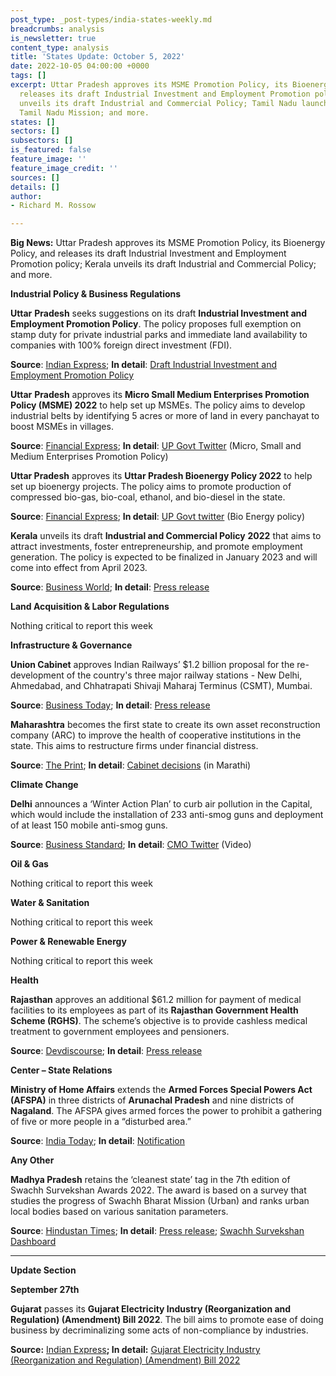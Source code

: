 ```yaml
---
post_type: _post-types/india-states-weekly.md
breadcrumbs: analysis
is_newsletter: true
content_type: analysis
title: 'States Update: October 5, 2022'
date: 2022-10-05 04:00:00 +0000
tags: []
excerpt: Uttar Pradesh approves its MSME Promotion Policy, its Bioenergy Policy, and
  releases its draft Industrial Investment and Employment Promotion policy; Kerala
  unveils its draft Industrial and Commercial Policy; Tamil Nadu launches its Green
  Tamil Nadu Mission; and more.
states: []
sectors: []
subsectors: []
is_featured: false
feature_image: ''
feature_image_credit: ''
sources: []
details: []
author:
- Richard M. Rossow

---
```

**Big News:** Uttar Pradesh approves its MSME Promotion Policy, its Bioenergy Policy, and releases its draft Industrial Investment and Employment Promotion policy; Kerala unveils its draft Industrial and Commercial Policy; and more.

**Industrial Policy & Business Regulations**

**Uttar** **Pradesh** seeks suggestions on its draft **Industrial Investment and Employment Promotion Policy**. The policy proposes full exemption on stamp duty for private industrial parks and immediate land availability to companies with 100% foreign direct investment (FDI).

**Source**: [Indian Express](https://indianexpress.com/article/cities/lucknow/uttar-pradesh-draft-industrial-policy-put-up-for-public-review-feedback-govt-8183624/); **In detail**: [Draft Industrial Investment and Employment Promotion Policy](https://invest.up.gov.in/wp-content/themes/investup/pdf/Draft_UP_New-Industrial-Policy-2022.pdf)

**Uttar** **Pradesh** approves its **Micro Small Medium Enterprises Promotion Policy (MSME) 2022** to help set up MSMEs. The policy aims to develop industrial belts by identifying 5 acres or more of land in every panchayat to boost MSMEs in villages.

**Source**: [Financial Express](https://www.financialexpress.com/industry/sme/msme-eodb-up-govt-approves-msme-promotion-policy-2022-and-up-bioenergy-policy-2022/2693994/); **In detail**: [UP Govt Twitter](https://twitter.com/UPGovt/status/1574823454032814080) (Micro, Small and Medium Enterprises Promotion Policy)

**Uttar Pradesh** approves its **Uttar Pradesh Bioenergy Policy 2022** to help set up bioenergy projects. The policy aims to promote production of compressed bio-gas, bio-coal, ethanol, and bio-diesel in the state.

**Source**: [Financial Express](https://www.financialexpress.com/industry/sme/msme-eodb-up-govt-approves-msme-promotion-policy-2022-and-up-bioenergy-policy-2022/2693994/); **In detail**: [UP Govt twitter](https://twitter.com/UPGovt/status/1574823653518163969) (Bio Energy policy)

**Kerala** unveils its draft **Industrial and Commercial Policy** **2022** that aims to attract investments, foster entrepreneurship, and promote employment generation. The policy is expected to be finalized in January 2023 and will come into effect from April 2023.

**Source**: [Business World](http://bwpeople.businessworld.in/article/The-New-Industrial-Policy-Of-Kerala-Focuses-On-Upgrading-Skill-/01-10-2022-448920/); **In detail**: [Press release](https://prd.kerala.gov.in/ml/node/186327)

**Land Acquisition & Labor Regulations**

Nothing critical to report this week

**Infrastructure & Governance**

**Union Cabinet** approves Indian Railways’ $1.2 billion proposal for the re-development of the country's three major railway stations - New Delhi, Ahmedabad, and Chhatrapati Shivaji Maharaj Terminus (CSMT), Mumbai.

**Source**: [Business Today](https://www.businesstoday.in/latest/corporate/story/cabinet-clears-re-development-plan-of-three-major-railway-stations-new-delhi-ahmedabad-mumbais-csmt-348421-2022-09-28); **In detail**: [Press release](https://pib.gov.in/PressReleasePage.aspx?PRID=1862942)

**Maharashtra** becomes the first state to create its own asset reconstruction company (ARC) to improve the health of cooperative institutions in the state. This aims to restructure firms under financial distress.

**Source**: [The Print](https://theprint.in/india/governance/eye-on-indebted-cooperatives-maharashtra-sets-up-asset-reconstruction-firm-1st-state-to-do-so/1148407/); **In detail**: [Cabinet decisions](https://www.maharashtra.gov.in/Site/upload/CabinetDecision/English/21-09-2022%20Cabinet%20Decision%20(Meeting%20No.11).pdf) (in Marathi)

**Climate Change**

**Delhi** announces a ‘Winter Action Plan’ to curb air pollution in the Capital, which would include the installation of 233 anti-smog guns and deployment of at least 150 mobile anti-smog guns.

**Source**: [Business Standard](https://www.business-standard.com/article/current-affairs/as-pollution-season-approaches-delhi-govt-launches-a-winter-action-plan-122093000745_1.html); **In** **detail**: [CMO Twitter](https://twitter.com/CMODelhi/status/1575719829629468672) (Video)

**Oil & Gas**

Nothing critical to report this week

**Water & Sanitation**

Nothing critical to report this week

**Power & Renewable Energy**

Nothing critical to report this week

**Health**

**Rajasthan** approves an additional $61.2 million for payment of medical facilities to its employees as part of its **Rajasthan Government Health Scheme (RGHS)**. The scheme’s objective is to provide cashless medical treatment to government employees and pensioners.

**Source**: [Devdiscourse](https://www.devdiscourse.com/article/science-environment/2196152-rajasthan-govt-approves-rs-500-crore-budget-for-payment-of-medical-facilities-to-employees); **In detail**: [Press release](https://cmo.rajasthan.gov.in/pressreleasedetail/5821)

**Center – State Relations**

**Ministry of Home Affairs** extends the **Armed Forces Special Powers Act (AFSPA)** in three districts of **Arunachal Pradesh** and nine districts of **Nagaland**. The AFSPA gives armed forces the power to prohibit a gathering of five or more people in a “disturbed area.”

**Source**: [India Today](https://www.indiatoday.in/india/story/afspa-extended-arunachal-pradesh-nagaland-six-months-from-today-2007010-2022-10-01); **In detail**: [Notification](https://egazette.nic.in/WriteReadData/2022/239233.pdf)

**Any Other**

**Madhya Pradesh** retains the ‘cleanest state’ tag in the 7th edition of Swachh Survekshan Awards 2022. The award is based on a survey that studies the progress of Swachh Bharat Mission (Urban) and ranks urban local bodies based on various sanitation parameters.

**Source**: [Hindustan Times](https://www.hindustantimes.com/india-news/these-are-the-ten-cleanest-cities-in-india-as-per-latest-govt-survey-check-list-101664626367110.html); **In detail**: [Press release](https://pib.gov.in/PressReleasePage.aspx?PRID=1864209); [Swachh Survekshan Dashboard](https://sbmurban.org/ss-2022-result-dashboard)

***

**Update Section**

**September 27th**

**Gujarat** passes its **Gujarat Electricity Industry (Reorganization and Regulation) (Amendment) Bill 2022**. The bill aims to promote ease of doing business by decriminalizing some acts of non-compliance by industries.

**Source:** [Indian Express](https://indianexpress.com/article/cities/ahmedabad/gujarat-bill-to-reduce-compliance-burden-to-industries-passed-unanimously-8165195/)**; In detail:** [Gujarat Electricity Industry (Reorganization and Regulation) (Amendment) Bill 2022](http://cms.neva.gov.in/FileStructure_GJ/Notices/f6b8a4bc-0c77-4038-bb72-aca590e00b0d.pdf)

